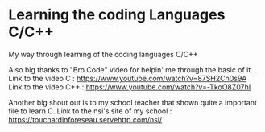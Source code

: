 # Learning the coding Languages C/C++
My way through learning of the coding languages C/C++


Also big thanks to "Bro Code" video for helpin' me through the basic of it. 
Link to the video C   : https://www.youtube.com/watch?v=87SH2Cn0s9A
Link to the video C++ : https://www.youtube.com/watch?v=-TkoO8Z07hI

Another big shout out is to my school teacher that shown quite a important file to learn C. 
Link to the nsi's site of my school : https://touchardinforeseau.servehttp.com/nsi/
